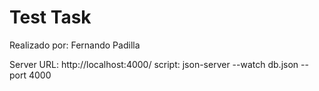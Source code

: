 # Test Task

Realizado por: Fernando Padilla

Server
URL: http://localhost:4000/
script: json-server --watch db.json --port 4000



